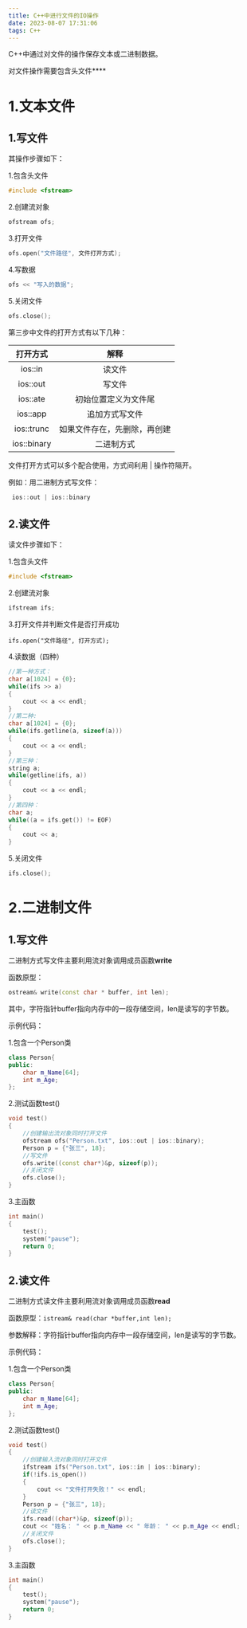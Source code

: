 ```yaml
---
title: C++中进行文件的IO操作
date: 2023-08-07 17:31:06
tags: C++
---
```


C++中通过对文件的操作保存文本或二进制数据。

对文件操作需要包含头文件**<fstream>**

# 1.文本文件

## 1.写文件

其操作步骤如下：

1.包含头文件

```c++
#include <fstream>
```

2.创建流对象

```c++
ofstream ofs;
```

3.打开文件

```c++
ofs.open("文件路径", 文件打开方式);
```

4.写数据

```c++
ofs << "写入的数据";
```

5.关闭文件

```c++
ofs.close();
```

第三步中文件的打开方式有以下几种：

|  打开方式   |             解释             |
| :---------: | :--------------------------: |
|   ios::in   |            读文件            |
|  ios::out   |            写文件            |
|  ios::ate   |     初始位置定义为文件尾     |
|  ios::app   |        追加方式写文件        |
| ios::trunc  | 如果文件存在，先删除，再创建 |
| ios::binary |          二进制方式          |

文件打开方式可以多个配合使用，方式间利用 | 操作符隔开。

例如：用二进制方式写文件：

```c++
 ios::out | ios::binary
```







## 2.读文件

读文件步骤如下：

1.包含头文件

```c++
#include <fstream>
```

2.创建流对象

```c++
ifstream ifs;
```

3.打开文件并判断文件是否打开成功

```
ifs.open("文件路径", 打开方式);
```

4.读数据（四种）

```c++
//第一种方式：
char a[1024] = {0};
while(ifs >> a)
{
	cout << a << endl;
}
//第二种:
char a[1024] = {0};
while(ifs.getline(a, sizeof(a)))
{
    cout << a << endl;
}
//第三种：
string a;
while(getline(ifs, a))
{
    cout << a << endl;
}
//第四种：
char a;
while((a = ifs.get()) != EOF)
{
    cout << a;
}
```

5.关闭文件

```c++
ifs.close();
```







# 2.二进制文件

## 1.写文件

二进制方式写文件主要利用流对象调用成员函数**write**

函数原型：

```c++
ostream& write(const char * buffer, int len);
```

其中，字符指针buffer指向内存中的一段存储空间，len是读写的字节数。

示例代码：

1.包含一个Person类

```c++
class Person{
public:
	char m_Name[64];
	int m_Age;
};
```

2.测试函数test()

```c++
void test()
{
	//创建输出流对象同时打开文件
    ofstream ofs("Person.txt", ios::out | ios::binary);
    Person p = {"张三", 18};
    //写文件
    ofs.write((const char*)&p, sizeof(p));
    //关闭文件
    ofs.close();
}
```

3.主函数

```c++
int main()
{
	test();
	system("pause");
	return 0;
}
```







## 2.读文件

二进制方式读文件主要利用流对象调用成员函数**read**

函数原型：`istream& read(char *buffer,int len);`

参数解释：字符指针buffer指向内存中一段存储空间，len是读写的字节数。

示例代码：

1.包含一个Person类

```c++
class Person{
public:
	char m_Name[64];
	int m_Age;
};
```

2.测试函数test()

```c++
void test()
{
	//创建输入流对象同时打开文件
    ifstream ifs("Person.txt", ios::in | ios::binary);
    if(!ifs.is_open())
    {
        cout << "文件打开失败！" << endl;
    }
    Person p = {"张三", 18};
    //读文件
    ifs.read((char*)&p, sizeof(p));
    cout << "姓名： " << p.m_Name << " 年龄： " << p.m_Age << endl;
    //关闭文件
    ofs.close();
}
```

3.主函数

```c++
int main()
{
	test();
	system("pause");
	return 0;
}
```



